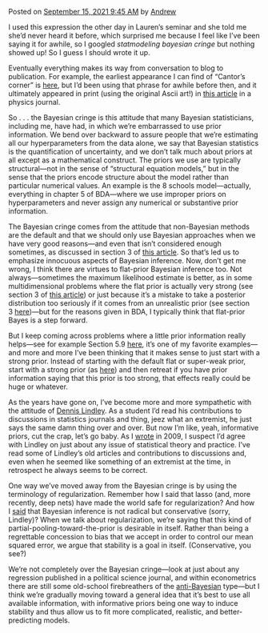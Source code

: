 Posted on [September 15, 2021 9:45 AM](https://statmodeling.stat.columbia.edu/2021/09/15/the-bayesian-cringe/ "9:45 am") by [Andrew](https://statmodeling.stat.columbia.edu/author/andrew/ "View all posts by Andrew")

I used this expression the other day in Lauren’s seminar and she told me she’d never heard it before, which surprised me because I feel like I’ve been saying it for awhile, so I googled *statmodeling bayesian cringe* but nothing showed up! So I guess I should wrote it up.

Eventually everything makes its way from conversation to blog to publication. For example, the earliest appearance I can find of “Cantor’s corner” is [here](https://statmodeling.stat.columbia.edu/2018/01/13/solution-puzzle-scientists-typically-respond-legitimate-scientific-criticism-angry-defensive-closed-non-scientific-way/#comment-646528), but I’d been using that phrase for awhile before then, and it ultimately appeared in print (using the original Ascii art!) in [this article](http://www.stat.columbia.edu/~gelman/research/published/physics.pdf) in a physics journal.

So . . . the Bayesian cringe is this attitude that many Bayesian statisticians, including me, have had, in which we’re embarrassed to use prior information. We bend over backward to assure people that we’re estimating all our hyperparameters from the data alone, we say that Bayesian statistics is the quantification of uncertainty, and we don’t talk much about priors at all except as a mathematical construct. The priors we use are typically structural—not in the sense of “structural equation models,” but in the sense that the priors encode structure about the model rather than particular numerical values. An example is the 8 schools model—actually, everything in chapter 5 of BDA—where we use improper priors on hyperparameters and never assign any numerical or substantive prior information.

The Bayesian cringe comes from the attitude that non-Bayesian methods are the default and that we should only use Bayesian approaches when we have very good reasons—and even that isn’t considered enough sometimes, as discussed in section 3 of [this article](http://www.stat.columbia.edu/~gelman/research/published/ChanceEthics5.pdf). So that’s led us to emphasize innocuous aspects of Bayesian inference. Now, don’t get me wrong, I think there are virtues to flat-prior Bayesian inference too. Not always—sometimes the maximum likelihood estimate is better, as in some multidimensional problems where the flat prior is actually very strong (see section 3 of [this article](http://www.stat.columbia.edu/~gelman/research/published/deep.pdf)) or just because it’s a mistake to take a posterior distribution too seriously if it comes from an unrealistic prior (see section 3 [here](http://www.stat.columbia.edu/~gelman/research/published/physics.pdf))—but for the reasons given in BDA, I typically think that flat-prior Bayes is a step forward.

But I keep coming across problems where a little prior information really helps—see for example Section 5.9 [here](http://www.stat.columbia.edu/~gelman/research/unpublished/Bayesian_Workflow_article.pdf), it’s one of my favorite examples—and more and more I’ve been thinking that it makes sense to just start with a strong prior. Instead of starting with the default flat or super-weak prior, start with a strong prior (as [here](http://www.stat.columbia.edu/~gelman/research/published/informative.pdf)) and then retreat if you have prior information saying that this prior is too strong, that effects really could be huge or whatever.

As the years have gone on, I’ve become more and more sympathetic with the attitude of [Dennis Lindley](https://statmodeling.stat.columbia.edu/2013/12/18/memoriam-dennis-lindley/). As a student I’d read his contributions to discussions in statistics journals and thing, jeez what an extremist, he just says the same damn thing over and over. But now I’m like, yeah, informative priors, cut the crap, let’s go baby. As I [wrote](https://statmodeling.stat.columbia.edu/2009/02/14/dennis_lindleys/) in 2009, I suspect I’d agree with Lindley on just about any issue of statistical theory and practice. I’ve read some of Lindley’s old articles and contributions to discussions and, even when he seemed like something of an extremist at the time, in retrospect he always seems to be correct.

One way we’ve moved away from the Bayesian cringe is by using the terminology of regularization. Remember how I said that lasso (and, more recently, deep nets) have made the world safe for regularization? And how I [said](http://www.stat.columbia.edu/~gelman/research/published/radical.pdf) that Bayesian inference is not radical but conservative (sorry, Lindley)? When we talk about regularization, we’re saying that this kind of partial-pooling-toward-the-prior is desirable in itself. Rather than being a regrettable concession to bias that we accept in order to control our mean squared error, we argue that stability is a goal in itself. (Conservative, you see?)

We’re not completely over the Bayesian cringe—look at just about any regression published in a political science journal, and within econometrics there are still some old-school firebreathers of the [anti-Bayesian](http://www.stat.columbia.edu/~gelman/research/published/feller8.pdf) type—but I think we’re gradually moving toward a general idea that it’s best to use all available information, with informative priors being one way to induce stability and thus allow us to fit more complicated, realistic, and better-predicting models.